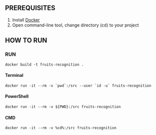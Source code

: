 ## PREREQUISITES
1) Install [Docker](https://www.docker.com/)
2) Open command-line tool, change directory (cd) to your project

## HOW TO RUN

### RUN 
```
docker build -t fruits-recognition .
```

#### Terminal
```
docker run -it --rm -v `pwd`:/src --user `id -u` fruits-recognition
```

#### PowerShell
```
docker run -it --rm -v ${PWD}:/src fruits-recognition
```

#### CMD
```
docker run -it --rm -v %cd%:/src fruits-recognition
```